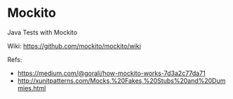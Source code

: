 # Mockito
Java Tests with Mockito

Wiki: https://github.com/mockito/mockito/wiki

Refs:
- https://medium.com/@gorali/how-mockito-works-7d3a2c77da71
- http://xunitpatterns.com/Mocks,%20Fakes,%20Stubs%20and%20Dummies.html
